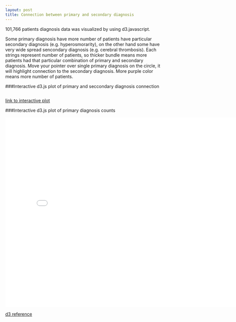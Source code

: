 ```yaml
---
layout: post
title: Connection between primary and secondary diagnosis
---
```


101,766 patients diagnosis data was visualized by using d3.javascript.

Some primary diagnosis have more number of patients have particular secondary diagnosis (e.g. hyperosmorarity), on the other hand some have very wide spread sencondary diagnosis (e.g. cerebral thrombosis). Each strings represent number of patients, so thicker bundle means more patients had that particular combination of primary and secondary diagnosis. Move your pointer over single primary diagnosis on the circle, it will highlight connection to the secondary diagnosis. More purple color means more number of patients.

###Interactive d3.js plot of primary and seccondary diagnosis connection

![<img src="{{ '/assets/img/Diagnosis_connection2.jpg' | prepend: site.baseurl }}">](http://52.4.135.74)

[link to interactive plot](http://52.4.135.74)

###Interactive d3.js plot of primary diagnosis counts
<iframe src="{{'/assets/html_plots/diag_count.html' | prepend: site.baseurl }}" width="800" height="600" frameborder="0"></iframe>


[d3 reference](http://bl.ocks.org/mbostock/4062006)
